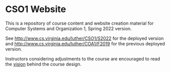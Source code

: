 # CSO1 Website

This is a repository of course content and website creation material for Computer Systems and Organization 1, Spring 2022 version.

See <http://www.cs.virginia.edu/luther/CSO1/S2022> for the deployed version
and <http://www.cs.virginia.edu/luther/COA1/F2019> for the previous deployed version.

Instructors considering adjustments to the course are encouraged to read the [vision](vision.md) behind the course design.
